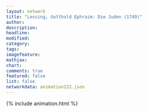 ```yaml
---
layout: network
title: "Lessing, Gotthold Ephraim: Die Juden (1749)"
author:
description:
headline:
modified:
category:
tags:
imagefeature: 
mathjax: 
chart: 
comments: true
featured: false
list: false
networkdata: animation222.json
---
```

{% include animation.html %}

